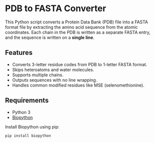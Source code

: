 
# PDB to FASTA Converter

This Python script converts a Protein Data Bank (PDB) file into a FASTA format file by extracting the amino acid sequence from the atomic coordinates. Each chain in the PDB is written as a separate FASTA entry, and the sequence is written on a **single line**.

##  Features

- Converts 3-letter residue codes from PDB to 1-letter FASTA format.
- Skips heteroatoms and water molecules.
- Supports multiple chains.
- Outputs sequences with no line wrapping.
- Handles common modified residues like MSE (selenomethionine).

##  Requirements

- Python 3
- [Biopython](https://biopython.org/)

Install Biopython using pip:

```bash
pip install biopython
